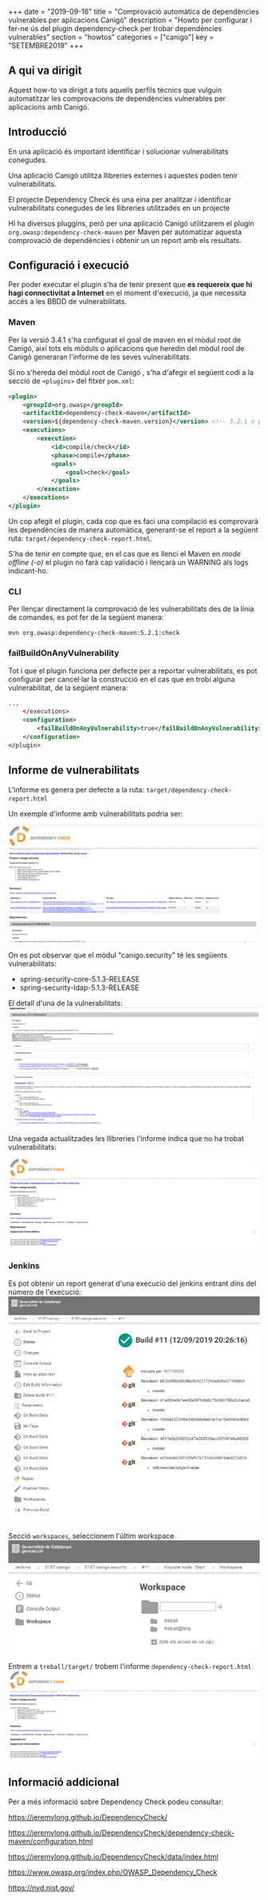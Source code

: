 +++
date        = "2019-09-16"
title       = "Comprovació automàtica de dependències vulnerables per aplicacions Canigó"
description = "Howto per configurar i fer-ne ús del plugin dependency-check per trobar dependències vulnerables"
section     = "howtos"
categories  = ["canigo"]
key         = "SETEMBRE2019"
+++

## A qui va dirigit

Aquest how-to va dirigit a tots aquells perfils tècnics que vulguin automatitzar les comprovacions de dependències vulnerables per aplicacions amb Canigó.

## Introducció

En una aplicació és important identificar i solucionar vulnerabilitats conegudes.

Una aplicació Canigó utilitza llibreries externes i aquestes poden tenir vulnerabilitats.

El projecte Dependency Check és una eina per analitzar i identificar vulnerabilitats conegudes de les llibreries utilitzades en un projecte

Hi ha diversos pluggins, però per una aplicació Canigó utilitzarem el plugin `org.owasp:dependency-check-maven` per Maven per automatizar aquesta comprovació de dependències i obtenir un un report amb els resultats.

## Configuració i execució

Per poder executar el plugin s'ha de tenir present que **es requereix que hi hagi connectivitat a Internet** en el moment d'execució, ja que necessita accés a les BBDD de vulnerabilitats.

### Maven

Per la versió 3.4.1 s'ha configurat el goal de maven en el mòdul root de Canigó, així tots els mòduls o aplicacions que heredin del mòdul rool de Canigó generaran l'informe de les seves vulnerabilitats.

Si no s'hereda del mòdul root de Canigó , s'ha d'afegir el següent codi a la secció de `<plugins>` del fitxer `pom.xml`:

```xml
<plugin>
    <groupId>org.owasp</groupId>
    <artifactId>dependency-check-maven</artifactId>
    <version>${dependency-check-maven.version}</version> <!-- 5.2.1 o posterior -->
    <executions>
        <execution>
            <id>compile/check</id>
            <phase>compile</phase>
            <goals>
                <goal>check</goal>
            </goals>
        </execution>
    </executions>
</plugin>
```

Un cop afegit el plugin, cada cop que es faci una compilació es comprovarà les dependències de manera automàtica, generant-se el report a la següent ruta: `target/dependency-check-report.html`.

S'ha de tenir en compte que, en el cas que es llenci el Maven en *mode offline (-o)* el plugin no farà cap validació i llençarà un WARNING als logs indicant-ho.

### CLI

Per llençar directament la comprovació de les vulnerabilitats des de la línia de comandes, es pot fer de la següent manera:

```
mvn org.owasp:dependency-check-maven:5.2.1:check
```

### failBuildOnAnyVulnerability

Tot i que el plugin funciona per defecte per a reportar vulnerabilitats, es pot configurar per cancel·lar la construcció en el cas que en trobi alguna vulnerabilitat, de la següent manera:

```xml
...
    </executions>
    <configuration>
        <failBuildOnAnyVulnerability>true</failBuildOnAnyVulnerability>
    </configuration>
</plugin>
```

## Informe de vulnerabilitats

L'informe es genera per defecte a la ruta: `target/dependency-check-report.html`

Un exemple d'informe amb vulnerabilitats podria ser:

![Exemple informe vulnerabilitats](/images/news/2019-09-12-Actualitzacio_moduls_Canigo_Dependency_check_vulnerabilities-report.png)

On es pot observar que el mòdul "canigo.security" té les següents vulnerabilitats:

- spring-security-core-5.1.3-RELEASE
- spring-security-ldap-5.1.3-RELEASE

El detall d'una de la vulnerabilitats:
![Exemple detall informe vulnerabilitats](/images/news/2019-09-12-Actualitzacio_moduls_Canigo_Dependency_check_vulnerabilities-report-detail.png)

Una vegada actualitzades les llibreries l'informe indica que no ha trobat vulnerabilitats:

![Exemple després actualització informe vulnerabilitats](/images/news/2019-09-12-Actualitzacio_moduls_Canigo_Dependency_check_vulnerabilities-report-after.png)

### Jenkins

Es pot obtenir un report generat d'una execució del jenkins entrant dins del número de l'execució:
![Exemple build jenkins](/images/news/2019-08-13-Dependency_check_jenkins_build_11_security.png)

Secció `workspaces`, seleccionem l'últim workspace
![Exemple workspace jenkins](/images/news/2019-08-13-Dependency_check_jenkins_workspace.png)

Entrem a `treball/target/` trobem l'informe `dependency-check-report.html`
![Exemple execució jenkins informe vulnerabilitats](/images/news/2019-09-12-Actualitzacio_moduls_Canigo_Dependency_check_vulnerabilities-report-after.png)


## Informació addicional
Per a més informació sobre Dependency Check podeu consultar:

https://jeremylong.github.io/DependencyCheck/

https://jeremylong.github.io/DependencyCheck/dependency-check-maven/configuration.html

https://jeremylong.github.io/DependencyCheck/data/index.html

https://www.owasp.org/index.php/OWASP_Dependency_Check

https://nvd.nist.gov/
